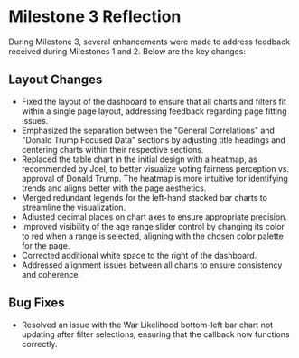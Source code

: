 # Milestone 3 Reflection

During Milestone 3, several enhancements were made to address feedback received during Milestones 1 and 2. Below are the key changes:

## Layout Changes

- Fixed the layout of the dashboard to ensure that all charts and filters fit within a single page layout, addressing feedback regarding page fitting issues.
- Emphasized the separation between the "General Correlations" and "Donald Trump Focused Data" sections by adjusting title headings and centering charts within their respective sections.
- Replaced the table chart in the initial design with a heatmap, as recommended by Joel, to better visualize voting fairness perception vs. approval of Donald Trump. The heatmap is more intuitive for identifying trends and aligns better with the page aesthetics.
- Merged redundant legends for the left-hand stacked bar charts to streamline the visualization.
- Adjusted decimal places on chart axes to ensure appropriate precision.
- Improved visibility of the age range slider control by changing its color to red when a range is selected, aligning with the chosen color palette for the page.
- Corrected additional white space to the right of the dashboard.
- Addressed alignment issues between all charts to ensure consistency and coherence.

## Bug Fixes

- Resolved an issue with the War Likelihood bottom-left bar chart not updating after filter selections, ensuring that the callback now functions correctly.